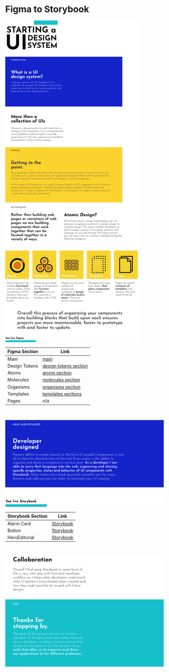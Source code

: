 # Figma to Storybook


<img src="README_assets/intro-1.png" alt="Graphic explaining the purpose of this project part I" />

| Figma Section | Link |
| ------ | ------ |
| Main | [main](https://www.figma.com/file/5m9xrf9Q0HbumomLoD3k9K/Design-system?type=design&node-id=0%3A1&mode=design&t=9hFLNWJ7mONzmFcE-1) | 
| Design Tokens | [design tokens section](https://www.figma.com/file/5m9xrf9Q0HbumomLoD3k9K/Design-system?type=design&node-id=3-12&mode=design&t=xsy8k1mPkUyZ5UxX-0) | 
| Atoms | [atoms section](https://www.figma.com/file/5m9xrf9Q0HbumomLoD3k9K/Design-system?type=design&node-id=49-31&mode=design&t=xsy8k1mPkUyZ5UxX-4) | 
| Molecules | [molecules section](https://www.figma.com/file/5m9xrf9Q0HbumomLoD3k9K/Design-system?type=design&node-id=49-49&mode=design&t=dOoFi7If4s7xwsAq-4) | 
| Organisms | [organisms section](https://www.figma.com/file/5m9xrf9Q0HbumomLoD3k9K/Design-system?type=design&node-id=50-110&mode=design&t=xsy8k1mPkUyZ5UxX-4) | 
| Templates | [templates sections](https://www.figma.com/file/5m9xrf9Q0HbumomLoD3k9K/Design-system?type=design&node-id=36-103&mode=design&t=9Gpd2GyAhJTZZx3I-4) | 
| Pages | n/a | 

<br/>
<br/>

<img src="README_assets/intro-2.png" alt="Graphic explaining the purpose of this project part II" />

| Storybook Section | Link |
| ------ | ------ |
| Alarm Card | [Storybook](https://bournecreative.github.io/figma-to-storybook/?path=/docs/components-alarmcard--docs)| 
| Button | [Storybook](https://bournecreative.github.io/figma-to-storybook/?path=/docs/components-button--docs)| 
| HeroEditorial | [Storybook](https://bournecreative.github.io/figma-to-storybook/?path=/docs/components-heroeditorial--docs)| 

<br/>
<br/>

<img src="README_assets/intro-3.png" alt="Graphic explaining the purpose of this project part III" />
